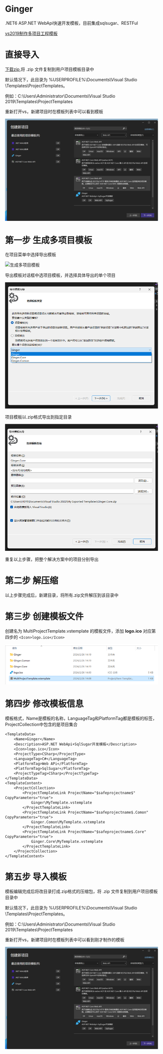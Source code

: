 # Ginger
.NET6 ASP.NET WebApi快速开发模板，目前集成sqlsugar、RESTFul

[vs2019制作多项目工程模板](https://www.cnblogs.com/Jackie-sky/p/14137070.html)

# 直接导入
[下载zip](https://github.com/CalacalaBoom/Ginger/releases/download/0.2.28/Ginger.zip),将 .zip 文件复制到用户项目模板目录中

默认情况下，此目录为 %USERPROFILE%\Documents\Visual Studio <version>\Templates\ProjectTemplates。

例如：C:\Users\Administrator\Documents\Visual Studio 2019\Templates\ProjectTemplates

重新打开vs，新建项目时在模板列表中可以看到模板

![生成多项目模板](https://raw.githubusercontent.com/CalacalaBoom/Ginger/master/docs/%E5%B1%8F%E5%B9%95%E6%88%AA%E5%9B%BE%202024-02-28%20084816.png)


# 第一步 生成多项目模板
在项目菜单中选择导出模板

![生成多项目模板](https://img2020.cnblogs.com/blog/402798/202012/402798-20201215093706244-1415702468.png)

导出模板对话框中选项目模板，并选择具体导出的单个项目

![生成多项目模板](https://raw.githubusercontent.com/CalacalaBoom/Ginger/master/docs/%E5%B1%8F%E5%B9%95%E6%88%AA%E5%9B%BE%202024-02-28%20084030.png)

项目模板以.zip格式导出到指定目录

![生成多项目模板](https://raw.githubusercontent.com/CalacalaBoom/Ginger/master/docs/%E5%B1%8F%E5%B9%95%E6%88%AA%E5%9B%BE%202024-02-28%20084118.png)

重复以上步骤，把整个解决方案中的项目分别导出



# 第二步 解压缩

以上步骤完成后，新建目录，将所有.zip文件解压到该目录中



# 第三步 创建模板文件
创建名为 MultiProjectTemplate.vstemplate 的模板文件，添加  **logo.ico**  对应第四步的  `<Icon>logo.ico</Icon>`

![生成多项目模板](https://raw.githubusercontent.com/CalacalaBoom/Ginger/master/docs/%E5%B1%8F%E5%B9%95%E6%88%AA%E5%9B%BE%202024-02-28%20084143.png)

# 第四步 修改模板信息
模板格式，Name是模板的名称，LanguageTag和PlatformTag都是模板的标签，ProjectCollection中包含的是项目集合

<VSTemplate Version="2.0.0" Type="ProjectGroup"
    xmlns="http://schemas.microsoft.com/developer/vstemplate/2005">

	<TemplateData>
		<Name>Ginger</Name>
		<Description>ASP.NET WebApi+SqlSugar开发模板</Description>
		<Icon>logo.ico</Icon>
		<ProjectType>CSharp</ProjectType>
		<LanguageTag>C#</LanguageTag>
		<PlatformTag>Web APi</PlatformTag>
		<PlatformTag>SqlSugar</PlatformTag>
		<ProjectTypeTag>CSharp</ProjectTypeTag>
	</TemplateData>
	<TemplateContent>
		<ProjectCollection>
			<ProjectTemplateLink ProjectName="$safeprojectname$" CopyParameters="true">
				Ginger\MyTemplate.vstemplate
			</ProjectTemplateLink>
			<ProjectTemplateLink ProjectName="$safeprojectname$.Comon" CopyParameters="true">
				Ginger.Comon\MyTemplate.vstemplate
			</ProjectTemplateLink>
			<ProjectTemplateLink ProjectName="$safeprojectname$.Core" CopyParameters="true">
				Ginger.Core\MyTemplate.vstemplate
			</ProjectTemplateLink>
		</ProjectCollection>
	</TemplateContent>
</VSTemplate>

# 第五步 导入模板
模板编辑完成后将改目录打成.zip格式的压缩包，将 .zip 文件复制到用户项目模板目录中

默认情况下，此目录为 %USERPROFILE%\Documents\Visual Studio <version>\Templates\ProjectTemplates。

例如：C:\Users\Administrator\Documents\Visual Studio 2019\Templates\ProjectTemplates

重新打开vs，新建项目时在模板列表中可以看到刚才制作的模板

![生成多项目模板](https://raw.githubusercontent.com/CalacalaBoom/Ginger/master/docs/%E5%B1%8F%E5%B9%95%E6%88%AA%E5%9B%BE%202024-02-28%20084816.png)
